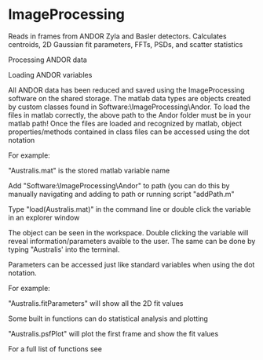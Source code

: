 # ImageProcessing
Reads in frames from ANDOR Zyla and Basler detectors. Calculates centroids, 2D Gaussian fit parameters, FFTs, PSDs, and scatter statistics

Processing ANDOR data



Loading ANDOR variables

All ANDOR data has been reduced and saved using the ImageProcessing software on the shared storage. 
The matlab data types are objects created by custom classes found in Software:\ImageProcessing\Andor. 
To load the files in matlab correctly, the above path to the Andor folder must be in your matlab path!
Once the files are loaded and recognized by matlab, object properties/methods contained in class files can be accessed using the dot notation

For example:

"Australis.mat" is the stored matlab variable name

Add "Software:\ImageProcessing\Andor" to path (you can do this by manually navigating and adding to path or running script "addPath.m"

Type "load(Australis.mat)" in the command line or double click the variable in an explorer window

The object can be seen in the workspace. Double clicking the variable will reveal information/parameters avaible to the user. The same can be done by typing "Australis' into the terminal.

Parameters can be accessed just like standard variables when using the dot notation. 

For example:

"Australis.fitParameters" will show all the 2D fit values

Some built in functions can do statistical analysis and plotting
 
"Australis.psfPlot" will plot the first frame and show the fit values 


For a full list of functions see 
